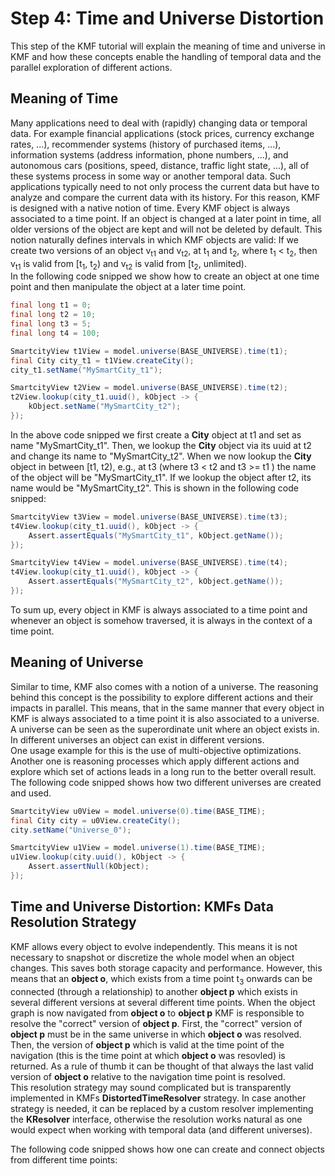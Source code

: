 Step 4: Time and Universe Distortion
======================================

This step of the KMF tutorial will explain the meaning of time and universe in KMF and how these concepts enable the handling of temporal data and the parallel exploration of different actions. 

Meaning of Time 
-----------------
Many applications need to deal with (rapidly) changing data or temporal data. 
For example financial applications (stock prices, currency exchange rates, ...), recommender systems (history of purchased items, ...), information systems (address information, phone numbers, ...), and autonomous cars (positions, speed, distance, traffic light state, ...), all of these systems process in some way or another temporal data.
Such applications typically need to not only process the current data but have to analyze and compare the current data with its history.
For this reason, KMF is designed with a native notion of time.
Every KMF object is always associated to a time point. 
If an object is changed at a later point in time, all older versions of the object are kept and will not be deleted by default. 
This notion naturally defines intervals in which KMF objects are valid:
If we create two versions of an object v<sub>t1</sub> and v<sub>t2</sub>, at t<sub>1</sub> and t<sub>2</sub>, where t<sub>1</sub> < t<sub>2</sub>, then v<sub>t1</sub> is valid from [t<sub>1</sub>, t<sub>2</sub>) and v<sub>t2</sub> is valid from [t<sub>2</sub>, unlimited).  
In the following code snipped we show how to create an object at one time point and then manipulate the object at a later time point. 

```java
final long t1 = 0;
final long t2 = 10;
final long t3 = 5;
final long t4 = 100;

SmartcityView t1View = model.universe(BASE_UNIVERSE).time(t1);
final City city_t1 = t1View.createCity();
city_t1.setName("MySmartCity_t1");

SmartcityView t2View = model.universe(BASE_UNIVERSE).time(t2);
t2View.lookup(city_t1.uuid(), kObject -> {
    kObject.setName("MySmartCity_t2");
});
```
In the above code snipped we first create a **City** object at t1 and set as name "MySmartCity_t1". 
Then, we lookup the **City** object via its uuid at t2 and change its name to "MySmartCity_t2".
When we now lookup the **City** object in between [t1, t2), e.g., at t3 (where t3 < t2 and t3 >= t1 ) the name of the object will be "MySmartCity_t1".
If we lookup the object after t2, its name would be "MySmartCity_t2". 
This is shown in the following code snipped:

```java
SmartcityView t3View = model.universe(BASE_UNIVERSE).time(t3);
t4View.lookup(city_t1.uuid(), kObject -> {
    Assert.assertEquals("MySmartCity_t1", kObject.getName());
});
```

```java
SmartcityView t4View = model.universe(BASE_UNIVERSE).time(t4);
t4View.lookup(city_t1.uuid(), kObject -> {
    Assert.assertEquals("MySmartCity_t2", kObject.getName());
});
```
To sum up, every object in KMF is always associated to a time point and whenever an object is somehow traversed, it is always in the context of a time point. 

Meaning of Universe 
---------------------
Similar to time, KMF also comes with a notion of a universe.
The reasoning behind this concept is the possibility to explore different actions and their impacts in parallel.
This means, that in the same manner that every object in KMF is always associated to a time point it is also associated to a universe.
A universe can be seen as the superordinate unit where an object exists in.
In different universes an object can exist in different versions.  
One usage example for this is the use of multi-objective optimizations.
Another one is reasoning processes which apply different actions and explore which set of actions leads in a long run to the better overall result. 
The following code snipped shows how two different universes are created and used.

```java
SmartcityView u0View = model.universe(0).time(BASE_TIME);
final City city = u0View.createCity();
city.setName("Universe_0");    

SmartcityView u1View = model.universe(1).time(BASE_TIME);
u1View.lookup(city.uuid(), kObject -> {
    Assert.assertNull(kObject);
});
```

Time and Universe Distortion: KMFs Data Resolution Strategy
------------------------------------------------------------
KMF allows every object to evolve independently. 
This means it is not necessary to snapshot or discretize the whole model when an object changes.
This saves both storage capacity and performance.
However, this means that an **object o**, which exists from a time point t<sub>3</sub> onwards can be connected (through a relationship) to another **object p** which exists in several different versions at several different time points.
When the object graph is now navigated from **object o** to **object p** KMF is responsible to resolve the "correct" version of **object p**.
First, the "correct" version of **object p** must be in the same universe in which **object o** was resolved. 
Then, the version of **object p** which is valid at the time point of the navigation (this is the time point at which **object o** was resovled) is returned. 
As a rule of thumb it can be thought of that always the last valid version of **object o** relative to the navigation time point is resolved.  
This resolution strategy may sound complicated but is transparently implemented in KMFs **DistortedTimeResolver** strategy. 
In case another strategy is needed, it can be replaced by a custom resolver implementing the **KResolver** interface, otherwise the resolution works natural as one would expect when working with temporal data (and different universes).

The following code snipped shows how one can create and connect objects from different time points: 
```java

```